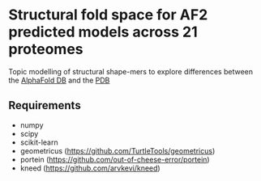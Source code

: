 # Structural fold space for AF2 predicted models across 21 proteomes

Topic modelling of structural shape-mers to explore differences between the [AlphaFold DB](https://alphafold.ebi.ac.uk/) and the [PDB](https://www.rcsb.org/)

## Requirements

* numpy
* scipy
* scikit-learn
* geometricus (https://github.com/TurtleTools/geometricus)
* portein (https://github.com/out-of-cheese-error/portein)
* kneed (https://github.com/arvkevi/kneed)


